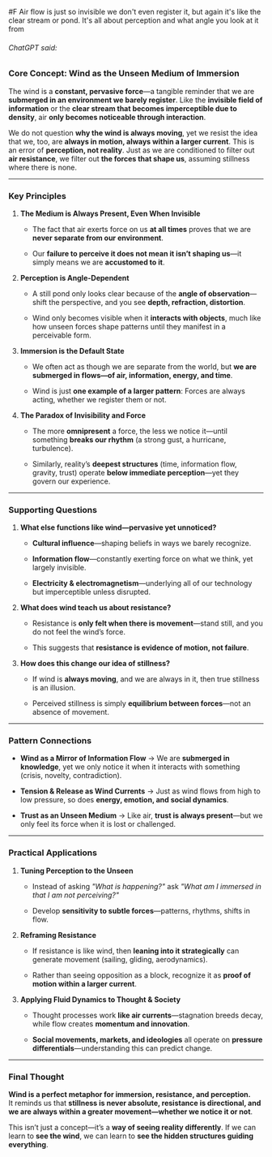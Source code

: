  #F Air flow is just so invisible we don't even register it, but again it's like the clear stream or pond. It's all about perception and what angle you look at it from

###### ChatGPT said:

### **Core Concept: Wind as the Unseen Medium of Immersion**

The wind is a **constant, pervasive force**—a tangible reminder that we are **submerged in an environment we barely register**. Like the **invisible field of information** or the **clear stream that becomes imperceptible due to density**, air **only becomes noticeable through interaction**.

We do not question **why the wind is always moving**, yet we resist the idea that we, too, are **always in motion, always within a larger current**. This is an error of **perception, not reality**. Just as we are conditioned to filter out **air resistance**, we filter out **the forces that shape us**, assuming stillness where there is none.

---

### **Key Principles**

1. **The Medium is Always Present, Even When Invisible**
    
    - The fact that air exerts force on us **at all times** proves that we are **never separate from our environment**.
        
    - Our **failure to perceive it does not mean it isn’t shaping us**—it simply means we are **accustomed to it**.
        
2. **Perception is Angle-Dependent**
    
    - A still pond only looks clear because of the **angle of observation**—shift the perspective, and you see **depth, refraction, distortion**.
        
    - Wind only becomes visible when it **interacts with objects**, much like how unseen forces shape patterns until they manifest in a perceivable form.
        
3. **Immersion is the Default State**
    
    - We often act as though we are separate from the world, but **we are submerged in flows—of air, information, energy, and time**.
        
    - Wind is just **one example of a larger pattern**: Forces are always acting, whether we register them or not.
        
4. **The Paradox of Invisibility and Force**
    
    - The more **omnipresent** a force, the less we notice it—until something **breaks our rhythm** (a strong gust, a hurricane, turbulence).
        
    - Similarly, reality’s **deepest structures** (time, information flow, gravity, trust) operate **below immediate perception**—yet they govern our experience.
        

---

### **Supporting Questions**

1. **What else functions like wind—pervasive yet unnoticed?**
    
    - **Cultural influence**—shaping beliefs in ways we barely recognize.
        
    - **Information flow**—constantly exerting force on what we think, yet largely invisible.
        
    - **Electricity & electromagnetism**—underlying all of our technology but imperceptible unless disrupted.
        
2. **What does wind teach us about resistance?**
    
    - Resistance is **only felt when there is movement**—stand still, and you do not feel the wind’s force.
        
    - This suggests that **resistance is evidence of motion, not failure**.
        
3. **How does this change our idea of stillness?**
    
    - If wind is **always moving**, and we are always in it, then true stillness is an illusion.
        
    - Perceived stillness is simply **equilibrium between forces**—not an absence of movement.
        

---

### **Pattern Connections**

- **Wind as a Mirror of Information Flow** → We are **submerged in knowledge**, yet we only notice it when it interacts with something (crisis, novelty, contradiction).
    
- **Tension & Release as Wind Currents** → Just as wind flows from high to low pressure, so does **energy, emotion, and social dynamics**.
    
- **Trust as an Unseen Medium** → Like air, **trust is always present**—but we only feel its force when it is lost or challenged.
    

---

### **Practical Applications**

1. **Tuning Perception to the Unseen**
    
    - Instead of asking _"What is happening?"_ ask _"What am I immersed in that I am not perceiving?"_
        
    - Develop **sensitivity to subtle forces**—patterns, rhythms, shifts in flow.
        
2. **Reframing Resistance**
    
    - If resistance is like wind, then **leaning into it strategically** can generate movement (sailing, gliding, aerodynamics).
        
    - Rather than seeing opposition as a block, recognize it as **proof of motion within a larger current**.
        
3. **Applying Fluid Dynamics to Thought & Society**
    
    - Thought processes work **like air currents**—stagnation breeds decay, while flow creates **momentum and innovation**.
        
    - **Social movements, markets, and ideologies** all operate on **pressure differentials**—understanding this can predict change.
        

---

### **Final Thought**

**Wind is a perfect metaphor for immersion, resistance, and perception.**  
It reminds us that **stillness is never absolute, resistance is directional, and we are always within a greater movement—whether we notice it or not**.

This isn’t just a concept—it’s a **way of seeing reality differently**. If we can learn to **see the wind**, we can learn to **see the hidden structures guiding everything**.